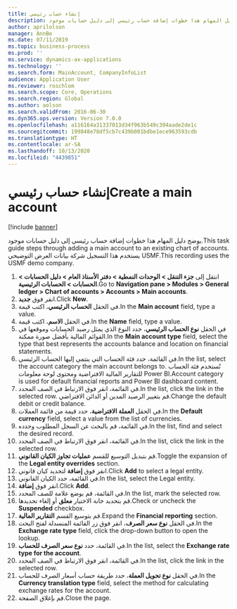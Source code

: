 ```yaml
---
title: إنشاء حساب رئيسي
description: يوضح دليل المهام هذا خطوات إضافة حساب رئيسي إلى دليل حسابات موجود.
author: aprilolson
manager: AnnBe
ms.date: 07/11/2019
ms.topic: business-process
ms.prod: ''
ms.service: dynamics-ax-applications
ms.technology: ''
ms.search.form: MainAccount, CompanyInfoList
audience: Application User
ms.reviewer: roschlom
ms.search.scope: Core, Operations
ms.search.region: Global
ms.author: aolson
ms.search.validFrom: 2016-06-30
ms.dyn365.ops.version: Version 7.0.0
ms.openlocfilehash: a116164a31337013d34f963b549c394aade2de1c
ms.sourcegitcommit: 199848e78df5cb7c439b001bdbe1ece963593cdb
ms.translationtype: HT
ms.contentlocale: ar-SA
ms.lasthandoff: 10/13/2020
ms.locfileid: "4439851"
---
```

# <a name="create-a-main-account"></a><span data-ttu-id="bed1d-103">إنشاء حساب رئيسي</span><span class="sxs-lookup"><span data-stu-id="bed1d-103">Create a main account</span></span>

[!include [banner](../../includes/banner.md)]

<span data-ttu-id="bed1d-104">يوضح دليل المهام هذا خطوات إضافة حساب رئيسي إلى دليل حسابات موجود.</span><span class="sxs-lookup"><span data-stu-id="bed1d-104">This task guide steps through adding a main account to an existing chart of accounts.</span></span> <span data-ttu-id="bed1d-105">يستخدم هذا التسجيل شركة بيانات العرض التوضيحي USMF.</span><span class="sxs-lookup"><span data-stu-id="bed1d-105">This recording uses the USMF demo company.</span></span>  

1. <span data-ttu-id="bed1d-106">انتقل إلى **جزء التنقل > الوحدات النمطية > دفتر الأستاذ العام > دليل الحسابات > الحسابات > الحسابات الرئيسية**.</span><span class="sxs-lookup"><span data-stu-id="bed1d-106">Go to **Navigation pane > Modules > General ledger > Chart of accounts > Accounts > Main accounts**.</span></span>
2. <span data-ttu-id="bed1d-107">انقر فوق **جديد**.</span><span class="sxs-lookup"><span data-stu-id="bed1d-107">Click **New**.</span></span>
3. <span data-ttu-id="bed1d-108">في الحقل **الحساب الرئيسي**، اكتب قيمة.</span><span class="sxs-lookup"><span data-stu-id="bed1d-108">In the **Main account** field, type a value.</span></span>
4. <span data-ttu-id="bed1d-109">في الحقل **الاسم**، اكتب قيمة.</span><span class="sxs-lookup"><span data-stu-id="bed1d-109">In the **Name** field, type a value.</span></span>
5. <span data-ttu-id="bed1d-110">في الحقل **نوع الحساب الرئيسي**، حدد النوع الذي يمثل رصيد الحسابات وموقعها في القوائم المالية بأفضل صورة ممكنة.</span><span class="sxs-lookup"><span data-stu-id="bed1d-110">In the **Main account type** field, select the type that best represents the accounts balance and location on financial statements.</span></span>
6. <span data-ttu-id="bed1d-111">في القائمة، حدد فئة الحساب التي ينتمي إليها الحساب الرئيسي.</span><span class="sxs-lookup"><span data-stu-id="bed1d-111">In the list, select the account category the main account belongs to.</span></span> <span data-ttu-id="bed1d-112">تُستخدم فئة الحساب للتقارير المالية الافتراضية ومحتوى لوحة معلومات Power BI.</span><span class="sxs-lookup"><span data-stu-id="bed1d-112">Account category is used for default financial reports and Power BI dashboard content.</span></span>  
7. <span data-ttu-id="bed1d-113">في القائمة، انقر فوق الارتباط في الصف المحدد.</span><span class="sxs-lookup"><span data-stu-id="bed1d-113">In the list, click the link in the selected row.</span></span> <span data-ttu-id="bed1d-114">قم بتغيير الرصيد المدين أو الدائن الافتراضي.</span><span class="sxs-lookup"><span data-stu-id="bed1d-114">Change the default debit or credit balance.</span></span>  
8. <span data-ttu-id="bed1d-115">في الحقل **العملة الافتراضية**، حدد قيمة من قائمة العملات.</span><span class="sxs-lookup"><span data-stu-id="bed1d-115">In the **Default currency** field, select a value from the list of currencies.</span></span>
9. <span data-ttu-id="bed1d-116">في القائمة، قم بالبحث عن السجل المطلوب وحدده.</span><span class="sxs-lookup"><span data-stu-id="bed1d-116">In the list, find and select the desired record.</span></span>
10. <span data-ttu-id="bed1d-117">في القائمة، انقر فوق الارتباط في الصف المحدد.</span><span class="sxs-lookup"><span data-stu-id="bed1d-117">In the list, click the link in the selected row.</span></span>
11. <span data-ttu-id="bed1d-118">قم بتبديل التوسيع للقسم **عمليات تجاوز الكيان القانوني**.</span><span class="sxs-lookup"><span data-stu-id="bed1d-118">Toggle the expansion of the **Legal entity overrides** section.</span></span>
12. <span data-ttu-id="bed1d-119">انقر فوق **إضافة** لتحديد كيان قانوني.</span><span class="sxs-lookup"><span data-stu-id="bed1d-119">Click **Add** to select a legal entity.</span></span>
13. <span data-ttu-id="bed1d-120">في القائمة، حدد الكيان القانوني.</span><span class="sxs-lookup"><span data-stu-id="bed1d-120">In the list, select the Legal entity.</span></span>
14. <span data-ttu-id="bed1d-121">انقر فوق **إضافة**.</span><span class="sxs-lookup"><span data-stu-id="bed1d-121">Click **Add**.</span></span>
15. <span data-ttu-id="bed1d-122">في القائمة، قم بوضع علامة للصف المحدد.</span><span class="sxs-lookup"><span data-stu-id="bed1d-122">In the list, mark the selected row.</span></span>
16. <span data-ttu-id="bed1d-123">قم بتحديد خانة الاختيار **معلق** أو إلغاء تحديدها.</span><span class="sxs-lookup"><span data-stu-id="bed1d-123">Check or uncheck the **Suspended** checkbox.</span></span>
17. <span data-ttu-id="bed1d-124">قم بتوسيع القسم **التقارير المالية‬**.</span><span class="sxs-lookup"><span data-stu-id="bed1d-124">Expand the **Financial reporting** section.</span></span>
18. <span data-ttu-id="bed1d-125">في الحقل **نوع سعر الصرف**، انقر فوق زر القائمة المنسدلة لفتح البحث.</span><span class="sxs-lookup"><span data-stu-id="bed1d-125">In the **Exchange rate type** field, click the drop-down button to open the lookup.</span></span>
19. <span data-ttu-id="bed1d-126">في القائمة، حدد **نوع سعر الصرف للحساب**.</span><span class="sxs-lookup"><span data-stu-id="bed1d-126">In the list, select the **Exchange rate type for the account**.</span></span>
20. <span data-ttu-id="bed1d-127">في القائمة، انقر فوق الارتباط في الصف المحدد.</span><span class="sxs-lookup"><span data-stu-id="bed1d-127">In the list, click the link in the selected row.</span></span>
21. <span data-ttu-id="bed1d-128">في الحقل **نوع تحويل العملة**، حدد طريقة حساب أسعار الصرف للحساب.</span><span class="sxs-lookup"><span data-stu-id="bed1d-128">In the **Currency translation type** field, select the method for calculating exchange rates for the account.</span></span>
22. <span data-ttu-id="bed1d-129">قم بإغلاق الصفحة.</span><span class="sxs-lookup"><span data-stu-id="bed1d-129">Close the page.</span></span>

